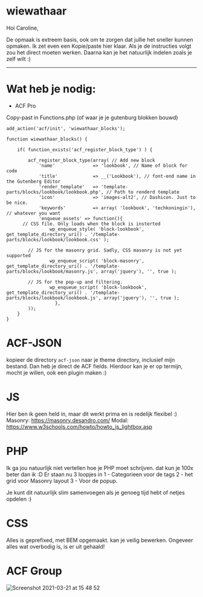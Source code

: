 # wiewathaar

Hoi Caroline,

De opmaak is extreem basis, ook om te zorgen dat jullie het sneller kunnen opmaken. Ik zet even een Kopie/paste hier klaar. Als je de instructies volgt zou het direct moeten werken. Daarna kan je het natuurlijk indelen zoals je zelf wilt :)

---

# Wat heb je nodig:
 - ACF Pro

Copy-past in Functions.php (of waar je je gutenburg blokken bouwd)

```
add_action('acf/init', 'wiewathaar_blocks');

function wiewathaar_blocks() {

    if( function_exists('acf_register_block_type') ) {
    
        acf_register_block_type(array( // Add new block
            'name'              => 'lookbook', // Name of block for code
            'title'             => __('Lookbook'), // font-end name in the Gutenberg Editor
            'render_template'   => 'template-parts/blocks/lookbook/lookbook.php', // Path to renderd template
            'icon'              => 'images-alt2', // Dashicon. Just to be nice.
            'keywords'          => array( 'lookbook', 'techkoningin'), // whatever you want
			'enqueue_assets' => function(){
      // CSS file. Only loads when the block is insterted
				wp_enqueue_style( 'block-lookbook', get_template_directory_uri() . '/template-parts/blocks/lookbook/lookbook.css' );
        
        // JS for the masonry grid. Sadly, CSS masonry is not yet supported
				wp_enqueue_script( 'block-masonry', get_template_directory_uri() . '/template-parts/blocks/lookbook/masonry.js', array('jquery'), '', true );
        
        // JS for the pop-up and filtering. 
				wp_enqueue_script( 'block-lookbook', get_template_directory_uri() . '/template-parts/blocks/lookbook/lookbook.js', array('jquery'), '', true );
				  },
        ));
    }
}
```
# ACF-JSON
kopieer de directory `acf-json` naar je theme directory, inclusief mijn bestand. Dan heb je direct de ACF fields. Hierdoor kan je er op termijn, mocht je willen, ook een plugin maken :)


# JS
Hier ben ik geen held in, maar dit werkt prima en is redelijk flexibel :)
Masonry: https://masonry.desandro.com/
Modal: https://www.w3schools.com/howto/howto_js_lightbox.asp

# PHP
Ik ga jou natuurlijk niet vertellen hoe je PHP moet schrijven. dat kun je 100x beter dan ik :D
Er staan nu 3 loopjes in
1 - Categorieen voor de tags
2 - het grid voor Masonry layout
3 - Voor de popup.

Je kunt dit natuurlijk slim samenvoegen als je genoeg tijd hebt of netjes opdelen :)

# CSS
Alles is geprefixed, met BEM opgemaakt. kan je veilig bewerken. Ongeveer alles wat overbodig is, is er uit gehaald!


# ACF Group
![Screenshot 2021-03-21 at 15 48 52](https://user-images.githubusercontent.com/6122172/111909295-02e3b080-8a5d-11eb-8b99-0a30dc79e384.png)

